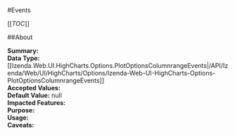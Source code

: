 #Events

[[_TOC_]]

##About

**Summary:**   
**Data Type:** [[Izenda.Web.UI.HighCharts.Options.PlotOptionsColumnrangeEvents|/API/Izenda/Web/UI/HighCharts/Options/Izenda-Web-UI-HighCharts-Options-PlotOptionsColumnrangeEvents]]  
**Accepted Values:**   
**Default Value:** null  
**Impacted Features:**   
**Purpose:**   
**Usage:**   
**Caveats:**   

